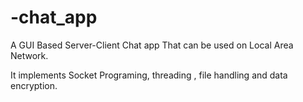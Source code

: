 # -chat_app
A GUI Based Server-Client Chat app That can be used on Local Area Network.

It implements Socket Programing, threading , file handling and data encryption.

